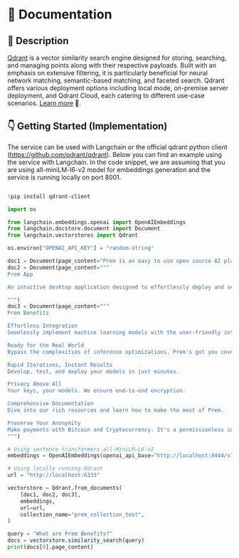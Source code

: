 # 📑 Documentation

## 📌 Description

<a href='https://qdrant.tech/' target='_blank'>Qdrant</a> is a vector similarity search engine designed for storing, searching, and managing points along with their respective payloads. Built with an emphasis on extensive filtering, it is particularly beneficial for neural network matching, semantic-based matching, and faceted search. Qdrant offers various deployment options including local mode, on-premise server deployment, and Qdrant Cloud, each catering to different use-case scenarios. <a href='https://qdrant.tech/documentation' target='_blank'>Learn more</a> 🚀.

## 👇 Getting Started (Implementation)

The service can be used with Langchain or the official qdrant python client (https://github.com/qdrant/qdrant). Below you can find an example using the service with Langchain. In the code snippet, we are assuming that you are using all-miniLM-l6-v2 model for embeddings generation and the service is running locally on port 8001.

```python

!pip install qdrant-client

import os

from langchain.embeddings.openai import OpenAIEmbeddings
from langchain.docstore.document import Document
from langchain.vectorstores import Qdrant

os.environ["OPENAI_API_KEY"] = "random-string"

doc1 = Document(page_content="Prem is an easy to use open source AI platform. With Prem you can quickly build provacy preserving AI applications.")
doc2 = Document(page_content="""
Prem App

An intuitive desktop application designed to effortlessly deploy and self-host Open-Source AI models without exposing sensitive data to third-party.

""")
doc3 = Document(page_content="""
Prem Benefits

Effortless Integration
Seamlessly implement machine learning models with the user-friendly interface of OpenAI's API.

Ready for the Real World
Bypass the complexities of inference optimizations. Prem's got you covered.

Rapid Iterations, Instant Results
Develop, test, and deploy your models in just minutes.

Privacy Above All
Your keys, your models. We ensure end-to-end encryption.

Comprehensive Documentation
Dive into our rich resources and learn how to make the most of Prem.

Preserve Your Anonymity
Make payments with Bitcoin and Cryptocurrency. It's a permissionless infrastructure, designed for you.
""")

# Using sentence transformers all-MiniLM-L6-v2
embeddings = OpenAIEmbeddings(openai_api_base="http://localhost:8444/v1")

# Using locally running Qdrant
url = "http://localhost:6333"

vectorstore = Qdrant.from_documents(
    [doc1, doc2, doc3], 
    embeddings, 
    url=url, 
    collection_name="prem_collection_test",
)

query = "What are Prem Benefits?"
docs = vectorstore.similarity_search(query)
print(docs[0].page_content)
```